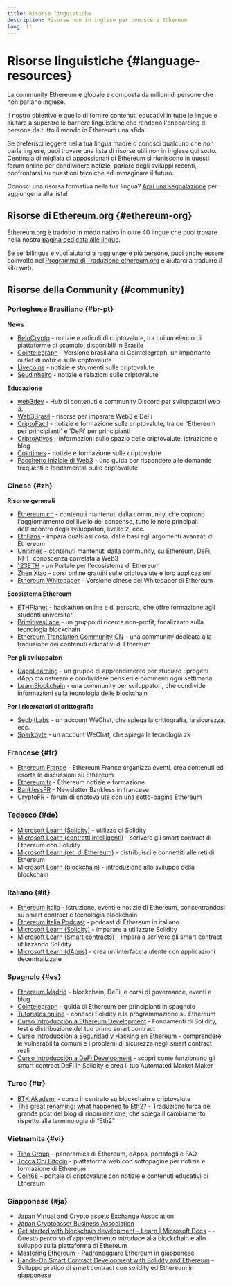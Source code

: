 ```yaml
---
title: Risorse linguistiche
description: Risorse non in inglese per conoscere Ethereum
lang: it
---
```


# Risorse linguistiche {#language-resources}

La community Ethereum è globale e composta da milioni di persone che non parlano inglese.

Il nostro obiettivo è quello di fornire contenuti educativi in tutte le lingue e aiutare a superare le barriere linguistiche che rendono l'onboarding di persone da tutto il mondo in Ethereum una sfida.

Se preferisci leggere nella tua lingua madre o conosci qualcuno che non parla inglese, puoi trovare una lista di risorse utili non in inglese qui sotto. Centinaia di migliaia di appassionati di Ethereum si riuniscono in questi forum online per condividere notizie, parlare degli sviluppi recenti, confrontarsi su questioni tecniche ed immaginare il futuro.

Conosci una risorsa formativa nella tua lingua? [Apri una segnalazione](https://github.com/ethereum/ethereum-org-website/issues/new/choose) per aggiungerla alla lista!

## Risorse di Ethereum.org {#ethereum-org}

Ethereum.org è tradotto in modo nativo in oltre 40 lingue che puoi trovare nella nostra [pagina dedicata alle lingue](/languages).

Se sei bilingue e vuoi aiutarci a raggiungere più persone, puoi anche essere coinvolto nel [Programma di Traduzione ethereum.org](/contributing/translation-program/#translation-program) e aiutarci a tradurre il sito web.

## Risorse della Community {#community}

### Portoghese Brasiliano {#br-pt}

**News**

- [BeInCrypto](http://www.beincrypto.com.br) - notizie e articoli di criptovalute, tra cui un elenco di piattaforme di scambio, disponibili in Brasile
- [Cointelegraph](http://cointelegraph.com.br/category/analysis) - Versione brasiliana di Cointelegraph, un importante outlet di notizie sulle criptovalute
- [Livecoins](http://www.livecoins.com.br/ethereum) - notizie e strumenti sulle criptovalute
- [Seudinheiro](http://www.seudinheiro.com/criptomoedas/) - notizie e relazioni sulle criptovalute

**Educazione**

- [web3dev](https://www.web3dev.com.br/) - Hub di contenuti e community Discord per sviluppatori web 3.
- [Web3Brasil](https://github.com/web3brasil/web3brasil) - risorse per imparare Web3 e DeFi
- [CriptoFacil](http://www.criptofacil.com/ultimas-noticias/) - notizie e formazione sulle criptovalute, tra cui 'Ethereum per principianti' e 'DeFi' per principianti
- [CriptoAtivos](http://www.criptoativos.wiki.br/) - informazioni sullo spazio delle criptovalute, istruzione e blog
- [Cointimes](http://www.cointimes.com.br/) - notizie e formazione sulle criptovalute
- [Pacchetto iniziale di Web3](https://docs.google.com/document/d/1X8PSTFH7FTw9J-gbKWM6Y430SWCBT8d4t4pJgFQHJ8E/) - una guida per rispondere alle domande frequenti e fondamentali sulle criptovalute

### Cinese {#zh}

**Risorse generali**

- [Ethereum.cn](https://www.ethereum.cn/) - contenuti mantenuti dalla community, che coprono l'aggiornamento del livello del consenso, tutte le note principali dell'incontro degli sviluppatori, livello 2, ecc.
- [EthFans](https://github.com/editor-Ajian/EthFans.org-annual-collected-works/) - impara qualsiasi cosa, dalle basi agli argomenti avanzati di Ethereum
- [Unitimes](https://mp.weixin.qq.com/s/tvloZSDBSOQN9zDQj_91kA) - contenuti mantenuti dalla community, su Ethereum, DeFi, NFT, conoscenza correlata a Web3
- [123ETH](https://123eth.org/) - un Portale per l'ecosistema di Ethereum
- [Zhen Xiao](http://zhenxiao.com/blockchain/) - corsi online gratuiti sulle criptovalute e loro applicazioni
- [Ethereum Whitepaper](https://github.com/ethereum/wiki/wiki/[%E4%B8%AD%E6%96%87]-%E4%BB%A5%E5%A4%AA%E5%9D%8A%E7%99%BD%E7%9A%AE%E4%B9%A6) - Versione cinese del Whitepaper di Ethereum

**Ecosistema Ethereum**

- [ETHPlanet](https://www.ethplanet.org/) - hackathon online e di persona, che offre formazione agli studenti universitari
- [PrimitivesLane](https://www.primitiveslane.org/) - un gruppo di ricerca non-profit, focalizzato sulla tecnologia blockchain
- [Ethereum Translation Community CN](https://www.notion.so/Ethereum-Translation-Community-CN-05375fe0a94c4214acaf90f42ba40171) - una community dedicata alla traduzione dei contenuti educativi di Ethereum

**Per gli sviluppatori**

- [DappLearning](https://github.com/Dapp-Learning-DAO/Dapp-Learning) - un gruppo di apprendimento per studiare i progetti dApp mainstream e condividere pensieri e commenti ogni settimana
- [LearnBlockchain](https://learnblockchain.cn/) - una community per sviluppatori, che condivide informazioni sulla tecnologia delle blockchain

**Per i ricercatori di crittografia**

- [SecbitLabs](https://mp.weixin.qq.com/s/69_tqBJpr_sbaKtR1sBRMw) - un account WeChat, che spiega la crittografia, la sicurezza, ecc.
- [Sparkbyte](https://mp.weixin.qq.com/s/9KgKTc_jtJ7bWKdbNPoqvQ) - un account WeChat, che spiega la tecnologia zk

### Francese {#fr}

- [Ethereum France](https://www.ethereum-france.com/) - Ethereum France organizza eventi, crea contenuti ed esorta le discussioni su Ethereum
- [Ethereum.fr](https://ethereum.fr/) - Ethereum notizie e formazione
- [BanklessFR](https://banklessfr.substack.com/) - Newsletter Bankless in francese
- [CryptoFR](https://cryptofr.com/category/44/ethereum-general) - forum di criptovalute con una sotto-pagina Ethereum

### Tedesco {#de}

- [Microsoft Learn (Solidity)](https://docs.microsoft.com/de-de/learn/modules/blockchain-learning-solidity/) - utilizzo di Solidity
- [Microsoft Learn (contratti intelligenti)](https://docs.microsoft.com/de-de/learn/modules/blockchain-solidity-ethereum-smart-contracts/) - scrivere gli smart contract di Ethereum con Solidity
- [Microsoft Learn (reti di Ethereum)](https://docs.microsoft.com/de-de/learn/modules/blockchain-ethereum-networks/) - distribuisci e connettiti alle reti di Ethereum
- [Microsoft Learn (blockchain)](https://docs.microsoft.com/de-de/learn/paths/ethereum-blockchain-development/) - introduzione allo sviluppo della blockchain

### Italiano {#it}

- [Ethereum Italia](https://www.ethereum-italia.it/) - istruzione, eventi e notizie di Ethereum, concentrandosi su smart contract e tecnologia blockchain
- [Ethereum Italia Podcast](https://www.ethereum-italia.it/podcast/) - podcast di Ethereum in italiano
- [Microsoft Learn (Solidity)](https://docs.microsoft.com/it-it/learn/modules/blockchain-learning-solidity/) - imparare a utilizzare Solidity
- [Microsoft Learn (Smart contracts)](https://docs.microsoft.com/it-it/learn/modules/blockchain-solidity-ethereum-smart-contracts/) - impara a scrivere gli smart contract utilizzando Solidity
- [Microsoft Learn (dApps)](https://docs.microsoft.com/it-it/learn/modules/blockchain-create-ui-decentralized-apps/) - crea un'interfaccia utente con applicazioni decentralizzate

### Spagnolo {#es}

- [Ethereum Madrid](https://ethereummadrid.com/) - blockchain, DeFi, e corsi di governance, eventi e blog
- [Cointelegraph](https://es.cointelegraph.com/ethereum-for-beginners) - guida di Ethereum per principianti in spagnolo
- [Tutoriales online](https://tutoriales.online/curso/solidity) - conosci Solidity e la programmazione su Ethereum
- [Curso Introducción a Ethereum Development](https://youtube.com/playlist?list=PLTqiwJDd_R8y9pfUBjhkVa1IDMwyQz-fU) - Fondamenti di Solidity, test e distribuzione del tuo primo smart contract
- [Curso Introducción a Seguridad y Hacking en Ethereum](https://youtube.com/playlist?list=PLTqiwJDd_R8yHOvteko_DmUxUTMHnlfci) - comprendere le vulnerabilità comuni e i problemi di sicurezza negli smart contract reali
- [Curso Introducción a DeFi Development](https://youtube.com/playlist?list=PLTqiwJDd_R8zZiP9_jNdaPqA3HqoW2lrS) - scopri come funzionano gli smart contract DeFi in Solidity e crea il tuo Automated Market Maker

### Turco {#tr}

- [BTK Akademi](https://www.btkakademi.gov.tr/portal/course/blokzincir-ve-kripto-paralar-10569#!/about) - corso incentrato su blockchain e criptovalute
- [The great renaming: what happened to Eth2?](https://miningturkiye.org/konu/ethereum-madenciligi-bitiyor-mu-onemli-gelisme.655/) - Traduzione turca del grande post del blog di rinominazione, che spiega il cambiamento rispetto alla terminologia di “Eth2”

### Vietnamita {#vi}

- [Tino Group](https://wiki.tino.org/ethereum-la-gi/) - panoramica di Ethereum, dApps, portafogli e FAQ
- [Tocca Chi Bitcoin](https://tapchibitcoin.io/tap-chi/tin-tuc-ethereum-eth) - piattaforma web con sottopagine per notizie e formazione di Ethereum
- [Coin68](https://coin68.com/ethereum-tieu-diem/) - portale di criptovalute con notizie e contenuti educativi di Ethereum

### Giapponese {#ja}

- [Japan Virtual and Crypto assets Exchange Association](https://jvcea.or.jp/)
- [Japan Cryptoasset Business Association](https://cryptocurrency-association.org/)
- [Get started with blockchain development - Learn | Microsoft Docs](https://docs.microsoft.com/ja-jp/learn/paths/ethereum-blockchain-development/) - - Questo percorso d'apprendimento introduce alla blockchain e allo sviluppo sulla piattaforma di Ethereum
- [Mastering Ethereum](https://www.oreilly.co.jp/books/9784873118963/) - Padroneggiare Ethereum in giapponese
- [Hands-On Smart Contract Development with Solidity and Ethereum](https://www.oreilly.co.jp/books/9784873119342/) - Sviluppo pratico di smart contract con solidity ed Ethereum in giapponese
